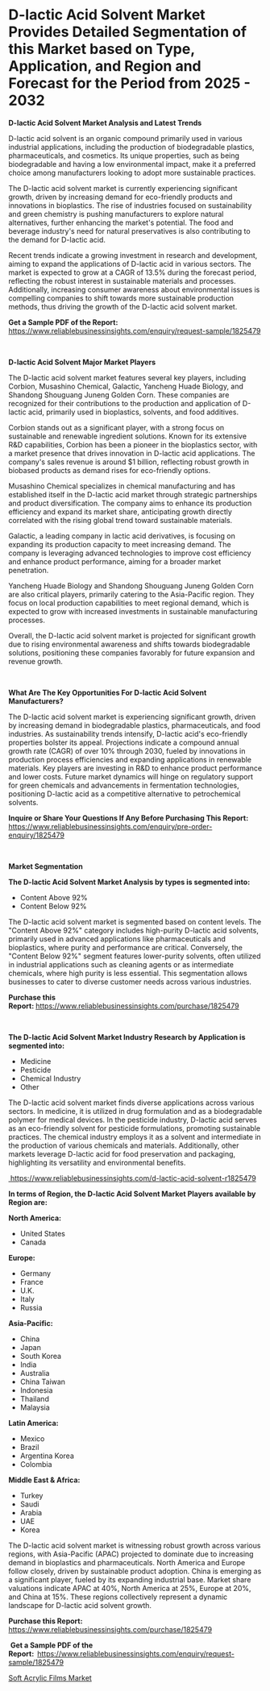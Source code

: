 <p><h1>D-lactic Acid Solvent Market Provides Detailed Segmentation of this Market based on Type, Application, and Region and Forecast for the Period from 2025 - 2032</h1></p><p><strong>D-lactic Acid Solvent Market Analysis and Latest Trends</strong></p>
<p><p>D-lactic acid solvent is an organic compound primarily used in various industrial applications, including the production of biodegradable plastics, pharmaceuticals, and cosmetics. Its unique properties, such as being biodegradable and having a low environmental impact, make it a preferred choice among manufacturers looking to adopt more sustainable practices.</p><p>The D-lactic acid solvent market is currently experiencing significant growth, driven by increasing demand for eco-friendly products and innovations in bioplastics. The rise of industries focused on sustainability and green chemistry is pushing manufacturers to explore natural alternatives, further enhancing the market's potential. The food and beverage industry's need for natural preservatives is also contributing to the demand for D-lactic acid.</p><p>Recent trends indicate a growing investment in research and development, aiming to expand the applications of D-lactic acid in various sectors. The market is expected to grow at a CAGR of 13.5% during the forecast period, reflecting the robust interest in sustainable materials and processes. Additionally, increasing consumer awareness about environmental issues is compelling companies to shift towards more sustainable production methods, thus driving the growth of the D-lactic acid solvent market.</p></p>
<p><strong>Get a Sample PDF of the Report:&nbsp;</strong> <a href="https://www.reliablebusinessinsights.com/enquiry/request-sample/1825479?utm_campaign=2234&utm_medium=2&utm_source=Github&utm_content=ia&utm_term=03022025&utm_id=d-lactic-acid-solvent">https://www.reliablebusinessinsights.com/enquiry/request-sample/1825479</a></p>
<p>&nbsp;</p>
<p><strong>D-lactic Acid Solvent Major Market Players</strong></p>
<p><p>The D-lactic acid solvent market features several key players, including Corbion, Musashino Chemical, Galactic, Yancheng Huade Biology, and Shandong Shouguang Juneng Golden Corn. These companies are recognized for their contributions to the production and application of D-lactic acid, primarily used in bioplastics, solvents, and food additives.</p><p>Corbion stands out as a significant player, with a strong focus on sustainable and renewable ingredient solutions. Known for its extensive R&D capabilities, Corbion has been a pioneer in the bioplastics sector, with a market presence that drives innovation in D-lactic acid applications. The company's sales revenue is around $1 billion, reflecting robust growth in biobased products as demand rises for eco-friendly options.</p><p>Musashino Chemical specializes in chemical manufacturing and has established itself in the D-lactic acid market through strategic partnerships and product diversification. The company aims to enhance its production efficiency and expand its market share, anticipating growth directly correlated with the rising global trend toward sustainable materials.</p><p>Galactic, a leading company in lactic acid derivatives, is focusing on expanding its production capacity to meet increasing demand. The company is leveraging advanced technologies to improve cost efficiency and enhance product performance, aiming for a broader market penetration.</p><p>Yancheng Huade Biology and Shandong Shouguang Juneng Golden Corn are also critical players, primarily catering to the Asia-Pacific region. They focus on local production capabilities to meet regional demand, which is expected to grow with increased investments in sustainable manufacturing processes.</p><p>Overall, the D-lactic acid solvent market is projected for significant growth due to rising environmental awareness and shifts towards biodegradable solutions, positioning these companies favorably for future expansion and revenue growth.</p></p>
<p>&nbsp;</p>
<p><strong>What Are The Key Opportunities For D-lactic Acid Solvent Manufacturers?</strong></p>
<p><p>The D-lactic acid solvent market is experiencing significant growth, driven by increasing demand in biodegradable plastics, pharmaceuticals, and food industries. As sustainability trends intensify, D-lactic acid's eco-friendly properties bolster its appeal. Projections indicate a compound annual growth rate (CAGR) of over 10% through 2030, fueled by innovations in production process efficiencies and expanding applications in renewable materials. Key players are investing in R&D to enhance product performance and lower costs. Future market dynamics will hinge on regulatory support for green chemicals and advancements in fermentation technologies, positioning D-lactic acid as a competitive alternative to petrochemical solvents.</p></p>
<p><strong>Inquire or Share Your Questions If Any Before Purchasing This Report:</strong> <a href="https://www.reliablebusinessinsights.com/enquiry/pre-order-enquiry/1825479?utm_campaign=2234&utm_medium=2&utm_source=Github&utm_content=ia&utm_term=03022025&utm_id=d-lactic-acid-solvent">https://www.reliablebusinessinsights.com/enquiry/pre-order-enquiry/1825479</a></p>
<p>&nbsp;</p>
<p><strong>Market Segmentation</strong></p>
<p><strong>The D-lactic Acid Solvent Market Analysis by types is segmented into:</strong></p>
<p><ul><li>Content Above 92%</li><li>Content Below 92%</li></ul></p>
<p><p>The D-lactic acid solvent market is segmented based on content levels. The "Content Above 92%" category includes high-purity D-lactic acid solvents, primarily used in advanced applications like pharmaceuticals and bioplastics, where purity and performance are critical. Conversely, the "Content Below 92%" segment features lower-purity solvents, often utilized in industrial applications such as cleaning agents or as intermediate chemicals, where high purity is less essential. This segmentation allows businesses to cater to diverse customer needs across various industries.</p></p>
<p><strong>Purchase this Report:&nbsp;</strong><a href="https://www.reliablebusinessinsights.com/purchase/1825479?utm_campaign=2234&utm_medium=2&utm_source=Github&utm_content=ia&utm_term=03022025&utm_id=d-lactic-acid-solvent">https://www.reliablebusinessinsights.com/purchase/1825479</a></p>
<p>&nbsp;</p>
<p><strong>The D-lactic Acid Solvent Market Industry Research by Application is segmented into:</strong></p>
<p><ul><li>Medicine</li><li>Pesticide</li><li>Chemical Industry</li><li>Other</li></ul></p>
<p><p>The D-lactic acid solvent market finds diverse applications across various sectors. In medicine, it is utilized in drug formulation and as a biodegradable polymer for medical devices. In the pesticide industry, D-lactic acid serves as an eco-friendly solvent for pesticide formulations, promoting sustainable practices. The chemical industry employs it as a solvent and intermediate in the production of various chemicals and materials. Additionally, other markets leverage D-lactic acid for food preservation and packaging, highlighting its versatility and environmental benefits.</p></p>
<p><a href="https://www.reliablebusinessinsights.com/d-lactic-acid-solvent-r1825479?utm_campaign=2234&utm_medium=2&utm_source=Github&utm_content=ia&utm_term=03022025&utm_id=d-lactic-acid-solvent">&nbsp;https://www.reliablebusinessinsights.com/d-lactic-acid-solvent-r1825479</a></p>
<p><strong>In terms of Region, the D-lactic Acid Solvent Market Players available by Region are:</strong></p>
<p>
    <p> <strong> North America: </strong>
        <ul>
            <li>United States</li>
            <li>Canada</li>
        </ul>
        </p> 
    <p> <strong> Europe: </strong>
        <ul>
            <li>Germany</li>
            <li>France</li>
            <li>U.K.</li>
            <li>Italy</li>
            <li>Russia</li>
        </ul>
        </p> 
    <p> <strong> Asia-Pacific: </strong>
        <ul>
            <li>China</li>
            <li>Japan</li>
            <li>South Korea</li>
            <li>India</li>
            <li>Australia</li>
            <li>China Taiwan</li>
            <li>Indonesia</li>
            <li>Thailand</li>
            <li>Malaysia</li>
        </ul>
        </p> 
    <p> <strong> Latin America: </strong>
        <ul>
            <li>Mexico</li>
            <li>Brazil</li>
            <li>Argentina Korea</li>
            <li>Colombia</li>
        </ul>
        </p> 
    <p> <strong> Middle East & Africa: </strong>
        <ul>
            <li>Turkey</li>
            <li>Saudi</li>
            <li>Arabia</li>
            <li>UAE</li>
            <li>Korea</li>
        </ul>
    </p>
    </p>
<p><p>The D-lactic acid solvent market is witnessing robust growth across various regions, with Asia-Pacific (APAC) projected to dominate due to increasing demand in bioplastics and pharmaceuticals. North America and Europe follow closely, driven by sustainable product adoption. China is emerging as a significant player, fueled by its expanding industrial base. Market share valuations indicate APAC at 40%, North America at 25%, Europe at 20%, and China at 15%. These regions collectively represent a dynamic landscape for D-lactic acid solvent growth.</p></p>
<p><strong>Purchase this Report: </strong><a href="https://www.reliablebusinessinsights.com/purchase/1825479?utm_campaign=2234&utm_medium=2&utm_source=Github&utm_content=ia&utm_term=03022025&utm_id=d-lactic-acid-solvent">https://www.reliablebusinessinsights.com/purchase/1825479</a></p>
<p>&nbsp;<strong>Get a Sample PDF of the Report:&nbsp;&nbsp;</strong><a href="https://www.reliablebusinessinsights.com/enquiry/request-sample/1825479?utm_campaign=2234&utm_medium=2&utm_source=Github&utm_content=ia&utm_term=03022025&utm_id=d-lactic-acid-solvent">https://www.reliablebusinessinsights.com/enquiry/request-sample/1825479</a></p>
<p><strong></strong></p>
<p><p><a href="https://github.com/hillsmyung726/Market-Research-Report-List-1/blob/main/soft-acrylic-films-market.md?utm_campaign=2234&utm_medium=2&utm_source=Github&utm_content=ia&utm_term=03022025&utm_id=d-lactic-acid-solvent">Soft Acrylic Films Market</a></p></p>